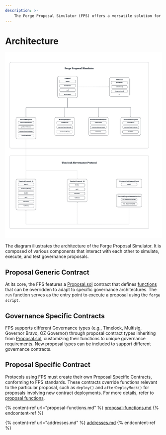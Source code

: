 ```yaml
---
description: >-
    The Forge Proposal Simulator (FPS) offers a versatile solution for protocols with trusted actors to create and validate governance proposals.
---
```


# Architecture

<img src="../../assets/diagram.svg" alt="FPS design architecture" class="gitbook-drawing">

The diagram illustrates the architecture of the Forge Proposal Simulator. It is composed of various components that interact with each other to simulate, execute, and test governance proposals.

## Proposal Generic Contract

At its core, the FPS features a [Proposal.sol](../../../src/proposals/Proposal.sol) contract that defines [functions](proposal-functions.md) that can be overridden to adapt to specific governance architectures. The `run` function serves as the entry point to execute a proposal using the `forge script`.

## Governance Specific Contracts

FPS supports different Governance types (e.g., Timelock, Multisig, Governor Bravo, OZ Governor) through proposal contract types inheriting from [Proposal.sol](../../../src/proposals/Proposal.sol), customizing their functions to unique governance requirements. New proposal types can be included to support different governance contracts.

## Proposal Specific Contract

Protocols using FPS must create their own Proposal Specific Contracts, conforming to FPS standards. These contracts override functions relevant to the particular proposal, such as `deploy()` and `afterDeployMock()` for proposals involving new contract deployments. For more details, refer to [proposal functions](proposal-functions.md).

{% content-ref url="proposal-functions.md" %}
[proposal-functions.md](proposal-functions.md)
{% endcontent-ref %}

{% content-ref url="addresses.md" %}
[addresses.md](addresses.md)
{% endcontent-ref %}
